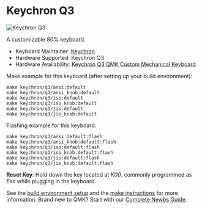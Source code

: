 # Keychron Q3

![Keychron Q3](https://i.imgur.com/KjP4nqdh.jpg)

A customizable 80% keyboard.

* Keyboard Maintainer: [Keychron](https://github.com/keychron)
* Hardware Supported: Keychron Q3
* Hardware Availability: [Keychron Q3 QMK Custom Mechanical Keyboard](https://www.keychron.com/products/keychron-q3-qmk-custom-mechanical-keyboard)

Make example for this keyboard (after setting up your build environment):

    make keychron/q3/ansi:default
    make keychron/q3/ansi_knob:default
    make keychron/q3/iso:default
    make keychron/q3/iso_knob:default
    make keychron/q3/jis:default
    make keychron/q3/jis_knob:default

Flashing example for this keyboard:

    make keychron/q3/ansi:default:flash
    make keychron/q3/ansi_knob:default:flash
    make keychron/q3/iso:default:flash
    make keychron/q3/iso_knob:default:flash
    make keychron/q3/jis:default:flash
    make keychron/q3/jis_knob:default:flash

**Reset Key**: Hold down the key located at *K00*, commonly programmed as *Esc* while plugging in the keyboard.

See the [build environment setup](https://docs.qmk.fm/#/getting_started_build_tools) and the [make instructions](https://docs.qmk.fm/#/getting_started_make_guide) for more information. Brand new to QMK? Start with our [Complete Newbs Guide](https://docs.qmk.fm/#/newbs).
